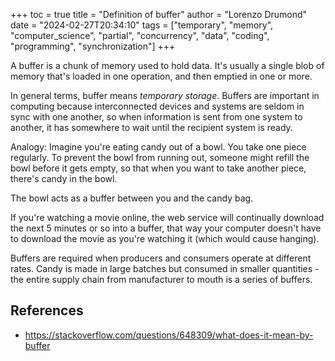 +++
toc = true
title = "Definition of buffer"
author = "Lorenzo Drumond"
date = "2024-02-27T20:34:10"
tags = ["temporary",  "memory",  "computer_science",  "partial",  "concurrency",  "data",  "coding",  "programming",  "synchronization"]
+++


A buffer is a chunk of memory used to hold data. It's usually a single blob of memory that's loaded in one operation, and then emptied in one or more.

In general terms, buffer means _temporary storage_. Buffers are important in computing because interconnected devices and systems are seldom in sync with one another, so when information is sent from one system to another, it has somewhere to wait until the recipient system is ready.

Analogy:
  Imagine you're eating candy out of a bowl. You take one piece regularly. To prevent the bowl from running out, someone might refill the bowl before it gets empty, so that when you want to take another piece, there's candy in the bowl.

  The bowl acts as a buffer between you and the candy bag.

  If you're watching a movie online, the web service will continually download the next 5 minutes or so into a buffer, that way your computer doesn't have to download the movie as you're watching it (which would cause hanging).

  Buffers are required when producers and consumers operate at different rates. Candy is made in large batches but consumed in smaller quantities - the entire supply chain from manufacturer to mouth is a series of buffers.


## References
- https://stackoverflow.com/questions/648309/what-does-it-mean-by-buffer
